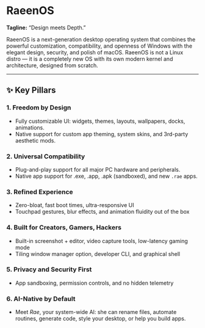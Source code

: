 # RaeenOS

**Tagline:** “Design meets Depth.”

RaeenOS is a next-generation desktop operating system that combines the powerful customization, compatibility, and openness of Windows with the elegant design, security, and polish of macOS. RaeenOS is not a Linux distro — it is a completely new OS with its own modern kernel and architecture, designed from scratch.

---

## ✨ Key Pillars

### 1. **Freedom by Design**
*   Fully customizable UI: widgets, themes, layouts, wallpapers, docks, animations.
*   Native support for custom app theming, system skins, and 3rd-party aesthetic mods.

### 2. **Universal Compatibility**
*   Plug-and-play support for all major PC hardware and peripherals.
*   Native app support for .exe, .app, .apk (sandboxed), and new `.rae` apps.

### 3. **Refined Experience**
*   Zero-bloat, fast boot times, ultra-responsive UI
*   Touchpad gestures, blur effects, and animation fluidity out of the box

### 4. **Built for Creators, Gamers, Hackers**
*   Built-in screenshot + editor, video capture tools, low-latency gaming mode
*   Tiling window manager option, developer CLI, and graphical shell

### 5. **Privacy and Security First**
*   App sandboxing, permission controls, and no hidden telemetry

### 6. **AI-Native by Default**
*   Meet *Rae*, your system-wide AI: she can rename files, automate routines, generate code, style your desktop, or help you build apps.
